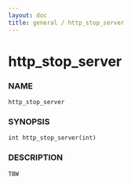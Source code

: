 ```yaml
---
layout: doc
title: general / http_stop_server
---
```

# http_stop_server

### NAME

    http_stop_server

### SYNOPSIS

    int http_stop_server(int)

### DESCRIPTION

    TBW

